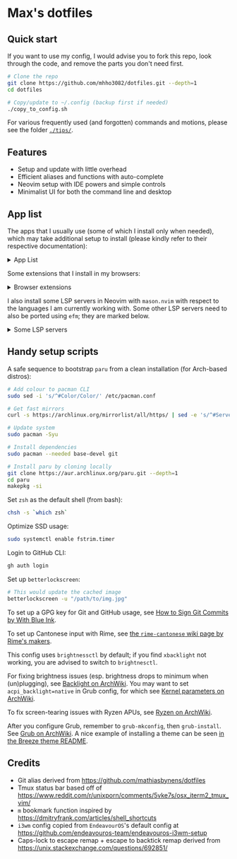 # Max's dotfiles

## Quick start

If you want to use my config, I would advise you to fork this repo,
look through the code, and remove the parts you don't need first.

```bash
# Clone the repo
git clone https://github.com/mhho3082/dotfiles.git --depth=1
cd dotfiles

# Copy/update to ~/.config (backup first if needed)
./copy_to_config.sh
```

For various frequently used (and forgotten) commands and motions,
please see the folder [`./tips/`](https://github.com/mhho3082/dotfiles/tree/main/tips).

## Features

- Setup and update with little overhead
- Efficient aliases and functions with auto-complete
- Neovim setup with IDE powers and simple controls
- Minimalist UI for both the command line and desktop

## App list

The apps that I usually use
(some of which I install only when needed),
which may take additional setup to install
(please kindly refer to their respective documentation):

<details>
<summary> App List </summary>

- CLI apps
  - [`zsh`](https://zsh.sourceforge.io/)
  - [`paru`](https://github.com/Morganamilo/paru)
  - [`eza`](https://github.com/eza-community/eza)
  - [`fd`](https://github.com/sharkdp/fd)
  - [`zoxide`](https://github.com/ajeetdsouza/zoxide)
  - [`fzf`](https://github.com/junegunn/fzf)
  - [`ripgrep`](https://github.com/BurntSushi/ripgrep)
  - [`xsel`](https://github.com/kfish/xsel)
  - [`libqalculate`](https://github.com/Qalculate/libqalculate) (`qalc` in shell)
  - [`trash-cli`](https://github.com/andreafrancia/trash-cli)
- TUI apps
  - [`bashmount`](https://github.com/jamielinux/bashmount) for USB
  - [`bluetuith`](https://github.com/darkhz/bluetuith) for Bluetooth
- Coding
  - [`nvim`](https://neovim.io/)
  - [`github-cli`](https://cli.github.com/) (`gh` in shell)
  - [`difftastic`](https://github.com/Wilfred/difftastic)
  - [`base-devel`](https://archlinux.org/groups/x86_64/base-devel/)
  - [`httpie`](https://httpie.io/cli)
  - For C/C++
    - [`llvm`](https://llvm.org/) (for [`clangd`](https://clangd.llvm.org/) in editors)
    - [`clang-format`](https://clang.llvm.org/docs/ClangFormat.html)
  - For JavaScript
    - [`node`](https://nodejs.org/en)
    - [`yarn`](https://yarnpkg.com/)
  - For Rust
    - [`rustup`](https://rustup.rs/)
- Writing
  - [`libreoffice-fresh`](https://www.libreoffice.org/)
    - [LanguageTool extension](https://extensions.libreoffice.org/en/extensions/show/languagetool)
  - [`zotero-bin`](https://www.zotero.org/)
  - [`pandoc-bin`](https://pandoc.org/)
    - [`meta-group-texlive-most`](https://tug.org/texlive/)
    - [`pandoc-crossref-bin`](https://github.com/lierdakil/pandoc-crossref)
    - [`mermaid-filter`](https://github.com/raghur/mermaid-filter)
    - [`pandoc-plot-bin`](https://github.com/LaurentRDC/pandoc-plot)
      - [`python-matplotlib`](https://matplotlib.org/)
- Casual usage
  - [`firefox`](https://www.mozilla.org/en-US/firefox/)
  - [`chromium`](https://www.chromium.org/Home/)
  - [`zathura`](https://pwmt.org/projects/zathura/)
    - [`zathura-pdf-mupdf`](https://github.com/pwmt/zathura-pdf-mupdf)
    - [`zaread`](https://github.com/paoloap/zaread)
  - [`discord`](https://discord.com/)
- Desktop environment setup
  - [`i3-wm`](https://i3wm.org/)
  - [`wezterm`](https://github.com/wez/wezterm)
  - [`betterlockscreen`](https://github.com/betterlockscreen/betterlockscreen)
  - [`feh`](https://feh.finalrewind.org/)
  - [`rofi`](https://github.com/davatorium/rofi)
  - [`polybar`](https://github.com/polybar/polybar)
  - [`brightnessctl`](https://github.com/Hummer12007/brightnessctl)
  - [`xidlehook`](https://gitlab.com/jD91mZM2/xidlehook)
  - [`redshift`](http://jonls.dk/redshift/)
- Utilities
  - [`fcitx5`](https://fcitx-im.org/wiki/Fcitx_5)
    - [`fcitx5-rime`](https://github.com/fcitx/fcitx5-rime) +
      [`rime-cantonese`](https://github.com/rime/rime-cantonese) (for Cantonese)
    - [`fcitx5-mozc`](https://github.com/google/mozc) (for Japanese)
  - [`flameshot`](https://flameshot.org/)
  - [`htop`](https://htop.dev/)
  - [`xsane`](http://www.sane-project.org/)
  - [`audacity`](https://www.audacityteam.org/)
  - [`pinta`](https://www.pinta-project.com/) for casual image editing
    (or [`krita`](https://krita.org/) for serious drawing)
  - [`obs-studio`](https://obsproject.com/)
  - [`yt-dlp`](https://github.com/yt-dlp/yt-dlp)
  - [`ventoy`](https://www.ventoy.net)
  - [`networkmanager-dispatcher-ntpd`](https://man.archlinux.org/man/NetworkManager-dispatcher.8.en)
- Fonts
  - [`ttf-jetbrains-mono-nerd`](https://www.jetbrains.com/lp/mono/)
  - [`ttf-firacode-nerd`](https://github.com/tonsky/FiraCode)
  - [`noto-fonts`](https://fonts.google.com/noto)
  - [`noto-fonts-emoji`](https://fonts.google.com/noto/specimen/Noto+Emoji)
  - [`ttf-ms-fonts`](https://wiki.archlinux.org/title/Microsoft_fonts)
- Themes
  - [`gruvbox-material-gtk-theme-git`](https://github.com/TheGreatMcPain/gruvbox-material-gtk)
  - [`eos-qogir-icons`](https://github.com/vinceliuice/Qogir-icon-theme)
  - [`fcitx5-gruvbox-dark-theme-git`](https://github.com/pu-007/fcitx5-gruvbox-dark-theme)
  - [`grub-theme-vimix`](https://github.com/Se7endAY/grub2-theme-vimix)
  - [`lightdm-webkit-theme-litarvan`](https://github.com/Litarvan/lightdm-webkit-theme-litarvan)

</details>

Some extensions that I install in my browsers:

<details>
<summary> Browser extensions </summary>

- [`Vimium`](https://addons.mozilla.org/en-US/firefox/addon/vimium-ff/)
- `HTTPS Everywhere`
- [`uBlock Origin`](https://addons.mozilla.org/en-US/firefox/addon/ublock-origin/)
- [`Dark Background and Light Text`](https://addons.mozilla.org/en-US/firefox/addon/dark-background-light-text/)
- `Zotero Connector`
- `Facebook Container`

Gruvbox theme for browsers used is [`teatwig/gruvbox-firefox-themes`](https://github.com/teatwig/gruvbox-firefox-themes)

(You may want to also activate additional filter lists in `uBlock Origin`
for things such as Facebook or cookie banners;
please refer to their [wiki](https://github.com/gorhill/uBlock/wiki).)

</details>

I also install some LSP servers in Neovim with `mason.nvim`
with respect to the languages I am currently working with.
Some other LSP servers need to also be ported using `efm`;
they are marked below.

<details>
<summary> Some LSP servers </summary>

- General
  - `efm` (needs `go` installed)
- JS/TS
  - `tsserver`
  - `prettierd` (through `efm`)
- HTML
  - `emmet-ls`
  - `css-lsp`
- Lua
  - `lua-language-server`
  - `stylua` (through `efm`)
- C/C++
  - `clangd`
- Markdown
  - `ltex`
- Bash
  - `bash-language-server`
  - `beautysh`

</details>

## Handy setup scripts

A safe sequence to bootstrap `paru` from a clean installation
(for Arch-based distros):

```bash
# Add colour to pacman CLI
sudo sed -i 's/^#Color/Color/' /etc/pacman.conf

# Get fast mirrors
curl -s https://archlinux.org/mirrorlist/all/https/ | sed -e 's/^#Server/Server/' -e '/^#/d' | sudo sh -c 'rankmirrors -n 10 -m 10 -p - > /etc/pacman.d/mirrorlist'

# Update system
sudo pacman -Syu

# Install dependencies
sudo pacman --needed base-devel git

# Install paru by cloning locally
git clone https://aur.archlinux.org/paru.git --depth=1
cd paru
makepkg -si
```

Set `zsh` as the default shell (from bash):

```bash
chsh -s `which zsh`
```

Optimize SSD usage:

```bash
sudo systemctl enable fstrim.timer
```

Login to GitHub CLI:

```bash
gh auth login
```

Set up `betterlockscreen`:

```bash
# This would update the cached image
betterlockscreen -u "/path/to/img.jpg"
```

To set up a GPG key for Git and GitHub usage, see
[How to Sign Git Commits by With Blue Ink](https://withblue.ink/2020/05/17/how-and-why-to-sign-git-commits.html).

To set up Cantonese input with Rime, see
[the `rime-cantonese` wiki page by Rime's makers](https://github.com/rime/rime-cantonese/wiki).

This config uses `brightnessctl` by default;
if you find `xbacklight` not working, you are advised to switch to `brightnesctl`.

For fixing brightness issues
(esp. brightness drops to minimum when (un)plugging), see
[Backlight on ArchWiki](https://wiki.archlinux.org/title/Backlight#Kernel_command-line_options).
You may want to set `acpi_backlight=native` in Grub config, for which see
[Kernel parameters on ArchWiki](https://wiki.archlinux.org/title/Kernel_parameters).

To fix screen-tearing issues with Ryzen APUs, see
[Ryzen on ArchWiki](<https://wiki.archlinux.org/title/Ryzen#Screen-tearing_(APU)>).

After you configure Grub, remember to `grub-mkconfig`, then `grub-install`.
See [Grub on ArchWiki](https://wiki.archlinux.org/title/GRUB#Configuration).
A nice example of installing a theme can be seen
[in the Breeze theme README](https://github.com/gustawho/grub2-theme-breeze#installation).

## Credits

- Git alias derived from
  https://github.com/mathiasbynens/dotfiles
- Tmux status bar based off of
  https://www.reddit.com/r/unixporn/comments/5vke7s/osx_iterm2_tmux_vim/
- `m` bookmark function inspired by
  https://dmitryfrank.com/articles/shell_shortcuts
- `i3wm` config copied from `EndeavourOS`'s default config at
  https://github.com/endeavouros-team/endeavouros-i3wm-setup
- Caps-lock to escape remap + escape to backtick remap derived from
  https://unix.stackexchange.com/questions/692851/
